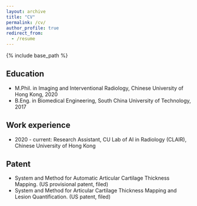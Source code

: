 ```yaml
---
layout: archive
title: "CV"
permalink: /cv/
author_profile: true
redirect_from:
  - /resume
---
```


{% include base_path %}

Education
------
* M.Phil. in Imaging and Interventional Radiology, Chinese University of Hong Kong, 2020
* B.Eng. in Biomedical Engineering, South China University of Technology, 2017


Work experience
------
* 2020 - current: Research Assistant, CU Lab of AI in Radiology (CLAIR), Chinese University of Hong Kong


Patent
------
* System and Method for Automatic Articular Cartilage Thickness Mapping. (US provisional patent, filed)
* System and Method for Articular Cartilage Thickness Mapping and Lesion Quantification. (US patent, filed)

